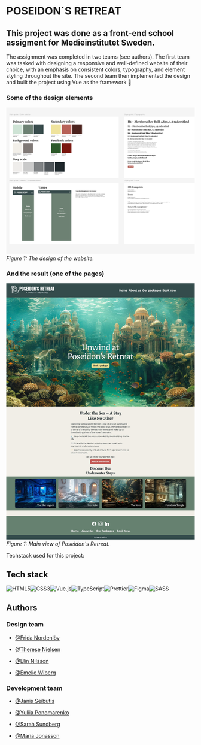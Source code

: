 # POSEIDON´S RETREAT

## This project was done as a front-end school assigment for Medieinstitutet Sweden.

The assignment was completed in two teams (see authors). The first team was tasked with designing a responsive and well-defined website of their choice, with an emphasis on consistent colors, typography, and element styling throughout the site. The second team then implemented the design and built the project using Vue as the framework 🚀

### Some of the design elements

![Design Image](src/assets/Readme-images/design.png)  
_Figure 1: The design of the website._

### And the result (one of the pages)

![Poseidon's Retreat](src/assets/Readme-images/poseidons-retreat-main.jpg)  
_Figure 1: Main view of Poseidon's Retreat._

Techstack used for this project:

## Tech stack

![HTML5](https://img.shields.io/badge/html5-%23E34F26.svg?style=for-the-badge&logo=html5&logoColor=white)![CSS3](https://img.shields.io/badge/css3-%231572B6.svg?style=for-the-badge&logo=css3&logoColor=white)![Vue.js](https://img.shields.io/badge/vue.js-%234FC08D.svg?style=for-the-badge&logo=vue.js&logoColor=white)![TypeScript](https://img.shields.io/badge/typescript-%23007ACC.svg?style=for-the-badge&logo=typescript&logoColor=white)![Prettier](https://img.shields.io/badge/prettier-%23F7B93E.svg?style=for-the-badge&logo=prettier&logoColor=black)![Figma](https://img.shields.io/badge/figma-%23F24E1E.svg?style=for-the-badge&logo=figma&logoColor=white)![SASS](https://img.shields.io/badge/SASS-hotpink.svg?style=for-the-badge&logo=SASS&logoColor=white)

## Authors

### Design team

- [@Frida Nordenlöv](https://github.com/fridanordenlow)

- [@Therese Nielsen](https://github.com/thnielseen)

- [@Elin Nilsson](https://github.com/webbelin)

- [@Emelie Wiberg](https://github.com/Erm0es)

### Development team

- [@Janis Seibutis](https://github.com/JanisSeibutis)

- [@Yuliia Ponomarenko](https://github.com/Yuliia-fed23)

- [@Sarah Sundberg](https://github.com/SarahSu92)

- [@Maria Jonasson](https://github.com/maria-jon)
